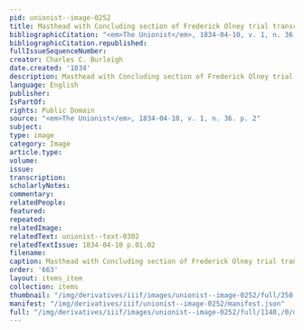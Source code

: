 ```yaml
---
pid: unionist--image-0252
title: Masthead with Concluding section of Frederick Olney trial transcripts
bibliographicCitation: "<em>The Unionist</em>, 1834-04-10, v. 1, n. 36. p. 2"
bibliographicCitation.republished: 
fullIssueSequenceNumber: 
creator: Charles C. Burleigh
date.created: '1834'
description: Masthead with Concluding section of Frederick Olney trial transcripts
language: English
publisher: 
IsPartOf: 
rights: Public Domain
source: "<em>The Unionist</em>, 1834-04-10, v. 1, n. 36. p. 2"
subject: 
type: image
category: Image
article.type: 
volume: 
issue: 
transcription: 
scholarlyNotes: 
commentary: 
relatedPeople: 
featured: 
repeated: 
relatedImage: 
relatedText: unionist--text-0302
relatedTextIssue: 1834-04-10 p.01.02
filename: 
caption: Masthead with Concluding section of Frederick Olney trial transcripts
order: '663'
layout: items_item
collection: items
thumbnail: "/img/derivatives/iiif/images/unionist--image-0252/full/250,/0/default.jpg"
manifest: "/img/derivatives/iiif/unionist--image-0252/manifest.json"
full: "/img/derivatives/iiif/images/unionist--image-0252/full/1140,/0/default.jpg"
---
```

